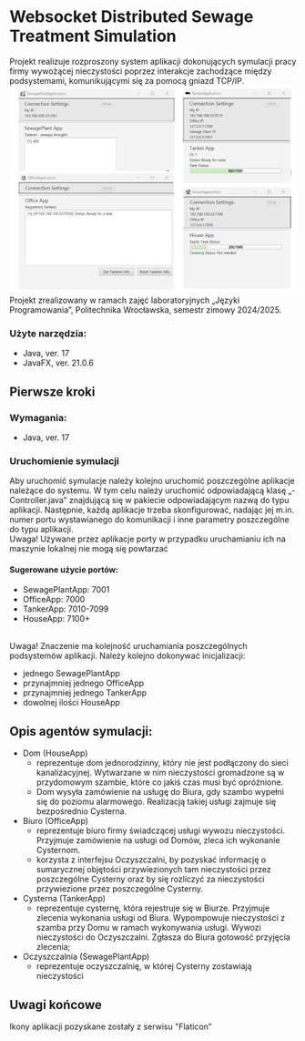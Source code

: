 <h1>Websocket Distributed Sewage Treatment Simulation</h1>
Projekt realizuje rozproszony system aplikacji dokonujących symulacji pracy firmy wywożącej nieczystości poprzez interakcje zachodzące między podsystemami, komunikującymi się za pomocą gniazd TCP/IP.
<br>
<img alt="AppView" src="https://github.com/Lukasz2004/websocket-distributed-simulation/blob/master/github/websocket-distributed-simulation.png?raw=true" align="center">
Projekt zrealizowany w ramach zajęć laboratoryjnych „Języki Programowania”, Politechnika Wrocławska, semestr zimowy 2024/2025. 
<br>
<h3>Użyte narzędzia:</h3>
<ul>
  <li>Java, ver. 17</li>
  <li>JavaFX, ver. 21.0.6</li>
</ul>

<h2>Pierwsze kroki</h2>
<h3>Wymagania:</h3>
<ul>
  <li>Java, ver. 17</li>
</ul>
<h3>Uruchomienie symulacji</h3>
Aby uruchomić symulacje należy kolejno uruchomić poszczególne aplikacje należące do systemu. W tym celu należy uruchomić odpowiadającą klasę „-Controller.java” znajdującą się w pakiecie odpowiadającym nazwą do typu aplikacji. Następnie, każdą aplikacje trzeba skonfigurować, nadając jej m.in. numer portu wystawianego do komunikacji i inne parametry poszczególne do typu aplikacji.
<br>
Uwaga! Używane przez aplikacje porty w przypadku uruchamianiu ich na maszynie lokalnej nie mogą się powtarzać
<br>
<h4>Sugerowane użycie portów:</h4>
<ul>
  <li>SewagePlantApp: 7001</li>
  <li>OfficeApp: 7000</li>
  <li>TankerApp: 7010-7099</li>
  <li>HouseApp: 7100+</li>
</ul>
<br>
Uwaga! Znaczenie ma kolejność uruchamiania poszczególnych podsystemów aplikacji. Należy kolejno dokonywać inicjalizacji:
<ul>
  <li>jednego SewagePlantApp</li>
  <li>przynajmniej jednego OfficeApp</li>
  <li>przynajmniej jednego TankerApp</li>
  <li>dowolnej ilości HouseApp</li>
</ul>
<h2>Opis agentów symulacji:</h2>
<ul>
  <li>Dom (HouseApp)
    <ul>
        <li>reprezentuje dom jednorodzinny, który nie jest podłączony do sieci kanalizacyjnej. Wytwarzane w nim nieczystości gromadzone są w przydomowym szambie, które co jakiś czas musi być opróżnione. </li>
        <li>Dom wysyła zamówienie na usługę do Biura, gdy szambo wypełni się do poziomu alarmowego. Realizacją takiej usługi zajmuje się bezpośrednio Cysterna.</li>
    </ul>
  </li>
  <li>Biuro (OfficeApp)
    <ul>
        <li>reprezentuje biuro firmy świadczącej usługi wywozu nieczystości. Przyjmuje zamówienie na usługi od Domów, zleca ich wykonanie Cysternom. </li>
        <li>korzysta z interfejsu Oczyszczalni, by pozyskać informację o sumarycznej objętości przywiezionych tam nieczystości przez poszczególne Cysterny oraz by się rozliczyć za nieczystości przywiezione przez poszczególne Cysterny.</li>
    </ul>
  </li>
  <li>Cysterna (TankerApp)
    <ul>
        <li>reprezentuje cysternę, która rejestruje się w Biurze. Przyjmuje zlecenia wykonania usługi od Biura. Wypompowuje nieczystości z szamba przy Domu w ramach wykonywania usługi. Wywozi nieczystości do Oczyszczalni. Zgłasza do Biura gotowość przyjęcia zlecenia; </li>
    </ul>
  </li>
    <li>Oczyszczalnia (SewagePlantApp)
    <ul>
        <li>reprezentuje oczyszczalnię, w której Cysterny zostawiają nieczystości </li>
    </ul>
  </li>
</ul>
<h2>Uwagi końcowe</h2>
Ikony aplikacji pozyskane zostały z serwisu "Flaticon"
